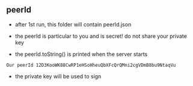 ## peerId

- after 1st run, this folder will contain peerId.json
- the peerId is particular to you and is secret! do not share your private key

- the peerId.toString() is printed when the server starts

```
Our peerId 12D3KooWK88CwRP1eHSoHheuQbXFcQrQMni2cgVDmB8bu9NtaqVu
```

- the private key will be used to sign

